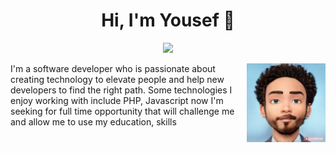 
<h1 align="center">Hi, I'm Yousef 👋</h1>
<p align="center">
    <a href="https://www.linkedin.com/in/yousef-mohamed-badr/"><img src="https://img.shields.io/badge/linkedin-%230177B5?style=flat&logo=linkedin&logoColor=white"/></a>

  </p>
  
  <img src="my_cartonize_pic.jpeg" align="right" width="25%"/>

I'm a software developer who is passionate about creating technology to elevate people and help new developers to find the right path. Some technologies I enjoy working with include PHP, Javascript
now I'm seeking for full time opportunity that will
challenge me and allow me to use my education, skills
